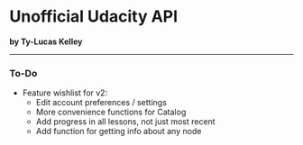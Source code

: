 # Unofficial Udacity API

**by Ty-Lucas Kelley**

---

### To-Do

* Feature wishlist for v2:
    * Edit account preferences / settings
    * More convenience functions for Catalog
    * Add progress in all lessons, not just most recent
    * Add function for getting info about any node
